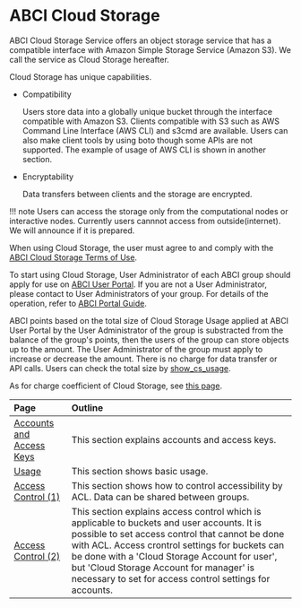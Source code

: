 # ABCI Cloud Storage

ABCI Cloud Storage Service offers an object storage service that has a compatible interface with Amazon Simple Storage Service (Amazon S3). We call the service as Cloud Storage hereafter.

Cloud Storage has unique capabilities.

- Compatibility

    Users store data into a globally unique bucket through the interface compatible with Amazon S3. Clients compatible with S3 such as AWS Command Line Interface (AWS CLI) and s3cmd are available. Users can also make client tools by using boto though some APIs are not supported. The example of usage of AWS CLI is shown in another section.

- Encryptability

    Data transfers between clients and the storage are encrypted.

!!! note
    Users can access the storage only from the computational nodes or interactive nodes.
    Currently users cannnot access from outside(internet). We will announce if it is prepared.

When using Cloud Storage, the user must agree to and comply with the [ABCI Cloud Storage Terms of Use](https://abci.ai/en/how_to_use/data/cloudstorage-agreement.pdf).

To start using Cloud Storage, User Administrator of each ABCI group should apply for use on [ABCI User Portal](https://portal.v3.abci.ai/user/).
If you are not a User Administrator, please contact to User Administrators of your group.
For details of the operation, refer to [ABCI Portal Guide](https://docs.abci.ai/v3/portal/en/).

ABCI points based on the total size of Cloud Storage Usage applied at ABCI User Portal by the User Administrator of the group is substracted from the balance of the group's points, then the users of the group can store objects up to the amount. The User Administrator of the group must apply to increase or decrease the amount. There is no charge for data transfer or API calls. Users can check the total size by [show_cs_usage](getting-started.md#checking-cloud-storage-usage).

As for charge coefficient of Cloud Storage, see [this page](https://abci.ai/en/how_to_use/tariffs.html).

| Page | Outline |
|:--|:--|
| [Accounts and Access Keys](abci-cloudstorage/cs-account.md) | This section explains accounts and access keys. |
| [Usage](abci-cloudstorage/usage.md) | This section shows basic usage. |
| [Access Control (1)](abci-cloudstorage/acl.md) | This section shows how to control accessibility by ACL. Data can be shared between groups. |
| [Access Control (2)](abci-cloudstorage/policy.md) | This section explains access control which is applicable to buckets and user accounts. It is possible to set access control that cannot be done with ACL. Access crontrol settings for buckets can be done with a 'Cloud Storage Account for user', but 'Cloud Storage Account for manager' is necessary to set for access control settings for accounts. |
